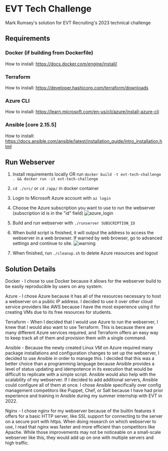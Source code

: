 # EVT Tech Challenge
Mark Rumsey's solution for EVT Recruiting's 2023 technical challenge

## Requirements

### Docker (if building from Dockerfile)

How to install: https://docs.docker.com/engine/install/

### Terraform

How to install: https://developer.hashicorp.com/terraform/downloads

### Azure CLI

How to install: https://learn.microsoft.com/en-us/cli/azure/install-azure-cli

### Ansible [core 2.15.5]

How to install: https://docs.ansible.com/ansible/latest/installation_guide/intro_installation.html

## Run Webserver

1. Install requirements locally OR run ```docker build -t evt-tech-challenge . && docker run -it evt-tech-challenge``` 

2. ```cd ./src/``` or ```cd /app/``` in docker container

3. Login to Microsoft Azure account with ```az login```

4. Choose the Azure subscription you want to use to run the webserver (subscription id is in the "id" field)
![azure_login](https://github.com/mrumsey0/evt_tech_challenge/assets/89649954/4326b5fd-b989-4153-9c39-a6d7460ae791)

5. Build and run webserver with ```./runserver SUBSCRIPTION_ID```

6. When build script is finished, it will output the address to access the webserver in a web browser. If warned by web browser, go to advanced settings and continue to site.
![warning](https://github.com/mrumsey0/evt_tech_challenge/assets/89649954/68562852-42c2-44c6-a6f2-685a342351bf)


7. When finished, run ```./cleanup.sh``` to delete Azure resources and logout

## Solution Details

Docker - I chose to use Docker because it allows for the webserver build to be easily reproducible by users on any system.

Azure - I chose Azure because it has all of the resources necessary to host a webserver on a public IP address. I decided to use it over other cloud service providers like AWS because I have the most experience using it for creating VMs due to its free resources for students.

Terraform - When I decided that I would use Azure to run the webserver, I knew that I would also want to use Terraform. This is because there are many different Azure services required, and Terraform offers an easy way to keep track all of them and provision them with a single command.

Ansible - Because the newly created Linux VM on Azure required many package installations and configuration changes to set up the webserver, I decided to use Ansible in order to manage this. I decided that this was a better choice than a programming language because Ansible provides a level of status updating and idempotence in its execution that would be difficult to replicate with a simple script. Ansible would also help with the scalability of my webserver. If I decided to add additional servers, Ansible could configure all of them at once. I chose Ansible specifically over config management competitors like Puppet, Chef, or Salt because I have had prior experience and training in Ansible during my summer internship with EVT in 2022.

Nginx - I chose nginx for my webserver because of the builtin features it offers for a basic HTTP server, like SSL support for connecting to the server on a secure port with https. When doing research on which webserver to use, I read that nginx was faster and more efficient than competitors like Apache. While those improvements may not be noticeable on a small-scale webserver like this, they would add up on one with multiple servers and high traffic.
